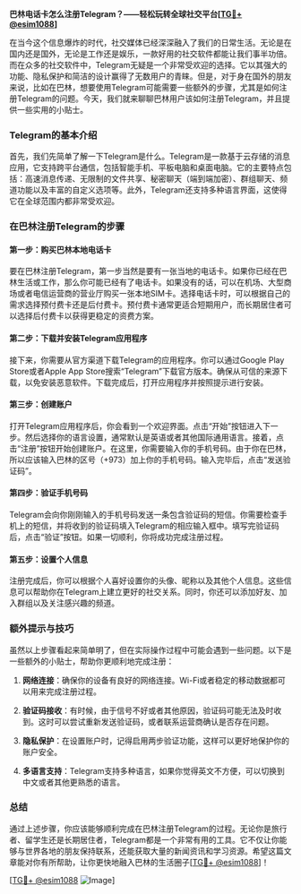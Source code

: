 **巴林电话卡怎么注册Telegram？——轻松玩转全球社交平台[[TG💪+ @esim1088](https://t.me/s/esim1088)]**

在当今这个信息爆炸的时代，社交媒体已经深深融入了我们的日常生活。无论是在国内还是国外，无论是工作还是娱乐，一款好用的社交软件都能让我们事半功倍。而在众多的社交软件中，Telegram无疑是一个非常受欢迎的选择。它以其强大的功能、隐私保护和简洁的设计赢得了无数用户的青睐。但是，对于身在国外的朋友来说，比如在巴林，想要使用Telegram可能需要一些额外的步骤，尤其是如何注册Telegram的问题。今天，我们就来聊聊巴林用户该如何注册Telegram，并且提供一些实用的小贴士。

### Telegram的基本介绍

首先，我们先简单了解一下Telegram是什么。Telegram是一款基于云存储的消息应用，它支持跨平台通信，包括智能手机、平板电脑和桌面电脑。它的主要特点包括：高速消息传递、无限制的文件共享、秘密聊天（端到端加密）、群组聊天、频道功能以及丰富的自定义选项等。此外，Telegram还支持多种语言界面，这使得它在全球范围内都非常受欢迎。

### 在巴林注册Telegram的步骤

#### 第一步：购买巴林本地电话卡

要在巴林注册Telegram，第一步当然是要有一张当地的电话卡。如果你已经在巴林生活或工作，那么你可能已经有了电话卡。如果没有的话，可以在机场、大型商场或者电信运营商的营业厅购买一张本地SIM卡。选择电话卡时，可以根据自己的需求选择预付费卡还是后付费卡。预付费卡通常更适合短期用户，而长期居住者可以选择后付费卡以获得更稳定的资费方案。

#### 第二步：下载并安装Telegram应用程序

接下来，你需要从官方渠道下载Telegram的应用程序。你可以通过Google Play Store或者Apple App Store搜索“Telegram”下载官方版本。确保从可信的来源下载，以免安装恶意软件。下载完成后，打开应用程序并按照提示进行安装。

#### 第三步：创建账户

打开Telegram应用程序后，你会看到一个欢迎界面。点击“开始”按钮进入下一步。然后选择你的语言设置，通常默认是英语或者其他国际通用语言。接着，点击“注册”按钮开始创建账户。在这里，你需要输入你的手机号码。由于你在巴林，所以应该输入巴林的区号（+973）加上你的手机号码。输入完毕后，点击“发送验证码”。

#### 第四步：验证手机号码

Telegram会向你刚刚输入的手机号码发送一条包含验证码的短信。你需要检查手机上的短信，并将收到的验证码填入Telegram的相应输入框中。填写完验证码后，点击“验证”按钮。如果一切顺利，你将成功完成注册过程。

#### 第五步：设置个人信息

注册完成后，你可以根据个人喜好设置你的头像、昵称以及其他个人信息。这些信息可以帮助你在Telegram上建立更好的社交关系。同时，你还可以添加好友、加入群组以及关注感兴趣的频道。

### 额外提示与技巧

虽然以上步骤看起来简单明了，但在实际操作过程中可能会遇到一些问题。以下是一些额外的小贴士，帮助你更顺利地完成注册：

1. **网络连接**：确保你的设备有良好的网络连接。Wi-Fi或者稳定的移动数据都可以用来完成注册过程。
   
2. **验证码接收**：有时候，由于信号不好或者其他原因，验证码可能无法及时收到。这时可以尝试重新发送验证码，或者联系运营商确认是否存在问题。

3. **隐私保护**：在设置账户时，记得启用两步验证功能，这样可以更好地保护你的账户安全。

4. **多语言支持**：Telegram支持多种语言，如果你觉得英文不方便，可以切换到中文或者其他更熟悉的语言。

### 总结

通过上述步骤，你应该能够顺利完成在巴林注册Telegram的过程。无论你是旅行者、留学生还是长期居住者，Telegram都是一个非常有用的工具。它不仅让你能够与世界各地的朋友保持联系，还能获取大量的新闻资讯和学习资源。希望这篇文章能对你有所帮助，让你更快地融入巴林的生活圈子[[TG💪+ @esim1088](https://t.me/s/esim1088)]！

[[TG💪+ @esim1088](https://t.me/s/esim1088) ![Image](https://i.postimg.cc/4NQfJmqS/Snipaste-2025-05-13-00-14-12.png)]